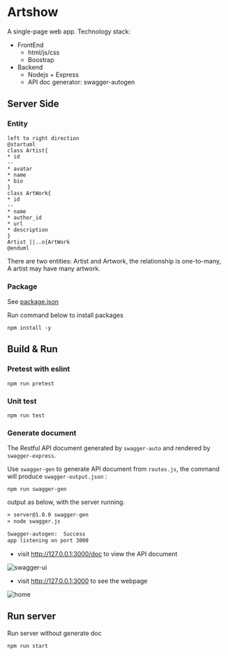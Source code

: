 # Artshow

A single-page web app. Technology stack:

- FrontEnd
  - html/js/css
  - Boostrap
- Backend
  - Nodejs + Express
  - API doc generator: swagger-autogen

## Server Side

### Entity

```plantuml
left to right direction
@startuml
class Artist{
* id
--
* avatar
* name
* bio
}
class ArtWork{
* id
--
* name
* author_id
* url
* description
}
Artist ||..o{ArtWork
@enduml
```

There are two entities: Artist and Artwork, the relationship is one-to-many, A artist may have many artwork.

### Package

See [package.json](./package.json)

Run command below to install packages

```
npm install -y
```

## Build & Run

### Pretest with eslint

```
npm run pretest
```

### Unit test

```
npm run test
```

### Generate document

The Restful API document generated by `swagger-auto` and rendered by `swagger-express`.

Use `swagger-gen` to generate API document from `routes.js`, the command will produce `swagger-output.json` :

```
npm run swagger-gen
```

output as below, with the server running.

```txt
> server@1.0.0 swagger-gen
> node swagger.js

Swagger-autogen:  Success  
app listening on port 3000
```

- visit <http://127.0.0.1:3000/doc> to view the API document

![swagger-ui](doc/swagger-ui.png)

- visit <http://127.0.0.1:3000> to see the webpage

![home](doc/home.png)

## Run server

Run server without generate doc

```
npm run start
```
